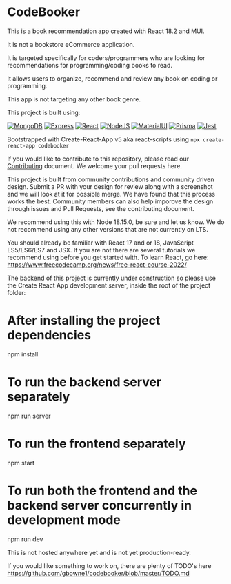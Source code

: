 # CodeBooker

This is a book recommendation app created with React 18.2 and MUI.

It is not a bookstore eCommerce application.

It is targeted specifically for coders/programmers who are looking for recommendations for programming/coding books to read.

It allows users to organize, recommend and review any book on coding or programming.

This app is not targeting any other book genre.

This project is built using:

[![MongoDB](https://img.shields.io/badge/MongoDB-4EA94B?style=for-the-badge&logo=mongodb&logoColor=white)](https://www.nodejs.com)
[![Express](https://img.shields.io/badge/Express.js-404D59?style=for-the-badge)](https://expressjs.com)
[![React](https://img.shields.io/badge/React-20232A?style=for-the-badge&logo=react&logoColor=61DAFB)](https://react.dev/)
[![NodeJS](https://img.shields.io/badge/Node.js-43853D?style=for-the-badge&logo=node.js&logoColor=white)](https://www.nodejs.com)
[![MaterialUI](https://img.shields.io/badge/Material--UI-0081CB?style=for-the-badge&logo=material-ui&logoColor=white)](https://www.mui.com)
[![Prisma](https://img.shields.io/badge/Prisma-3982CE?style=for-the-badge&logo=Prisma&logoColor=white)](https://www.prisma.io/)
[![Jest](https://img.shields.io/badge/Jest-323330?style=for-the-badge&logo=Jest&logoColor=white)](https://jestjs.io)

Bootstrapped with Create-React-App v5 aka react-scripts using `npx create-react-app codebooker`

If you would like to contribute to this repository, please read our [Contributing](https://github.com/gbowne1/codebooker/blob/master/CONTRIBUTING.md) document. We welcome your pull requests here.

This project is built from community contributions and community driven design. Submit a PR with your design for review along with a screenshot and we will look at it for possible merge. We have found that this process works the best. Community members can also help imporove the design through issues and Pull Requests, see the contributing document.

We recommend using this with Node 18.15.0, be sure and let us know. We do not recommend using any other versions that are not currently on LTS.

You should already be familiar with React 17 and or 18, JavaScript ES5/ES6/ES7 and JSX. If you are not there are several tutorials we recommend using before you get started with. To learn React, go here: <https://www.freecodecamp.org/news/free-react-course-2022/>

The backend of this project is currently under construction so please use the Create React App development server, 
inside the root of the project folder:
 
# After installing the project dependencies
npm install

# To run the backend server separately
npm run server

# To run the frontend separately
npm start

# To run both the frontend and the backend server concurrently in development mode
npm run dev


This is not hosted anywhere yet and is not yet production-ready.

If you would like something to work on, there are plenty of TODO's here <https://github.com/gbowne1/codebooker/blob/master/TODO.md>
